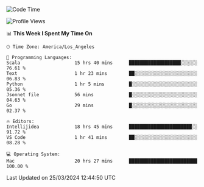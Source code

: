<!--START_SECTION:waka-->
![Code Time](http://img.shields.io/badge/Code%20Time-902%20hrs%202%20mins-blue)

![Profile Views](http://img.shields.io/badge/Profile%20Views-22-blue)

📊 **This Week I Spent My Time On** 

```text
🕑︎ Time Zone: America/Los_Angeles

💬 Programming Languages: 
Scala                    15 hrs 40 mins      ███████████████████░░░░░░   76.61 % 
Text                     1 hr 23 mins        ██░░░░░░░░░░░░░░░░░░░░░░░   06.83 % 
Python                   1 hr 5 mins         █░░░░░░░░░░░░░░░░░░░░░░░░   05.36 % 
Jsonnet file             56 mins             █░░░░░░░░░░░░░░░░░░░░░░░░   04.63 % 
Go                       29 mins             █░░░░░░░░░░░░░░░░░░░░░░░░   02.37 % 

🔥 Editors: 
Intellijidea             18 hrs 45 mins      ███████████████████████░░   91.72 % 
VS Code                  1 hr 41 mins        ██░░░░░░░░░░░░░░░░░░░░░░░   08.28 % 

💻 Operating System: 
Mac                      20 hrs 27 mins      █████████████████████████   100.00 % 
```


 Last Updated on 25/03/2024 12:44:50 UTC
<!--END_SECTION:waka-->
